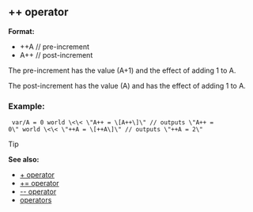 ## ++ operator

**Format:**
+   ++A // pre-increment
+   A++ // post-increment


The pre-increment has the value (A+1) and the effect of adding
1 to A. 

The post-increment has the value (A) and has the effect
of adding 1 to A.
### Example:

``` dm
 var/A = 0 world \<\< \"A++ = \[A++\]\" // outputs \"A++ =
0\" world \<\< \"++A = \[++A\]\" // outputs \"++A = 2\" 
```


> [!TIP] 
> **See also:**
> +   [+ operator](/ref/operator/+.md) 
> +   [+= operator](/ref/operator/+=.md) 
> +   [\-- operator](/ref/operator/--.md) 
> +   [operators](/ref/operator.md) <!-- -->